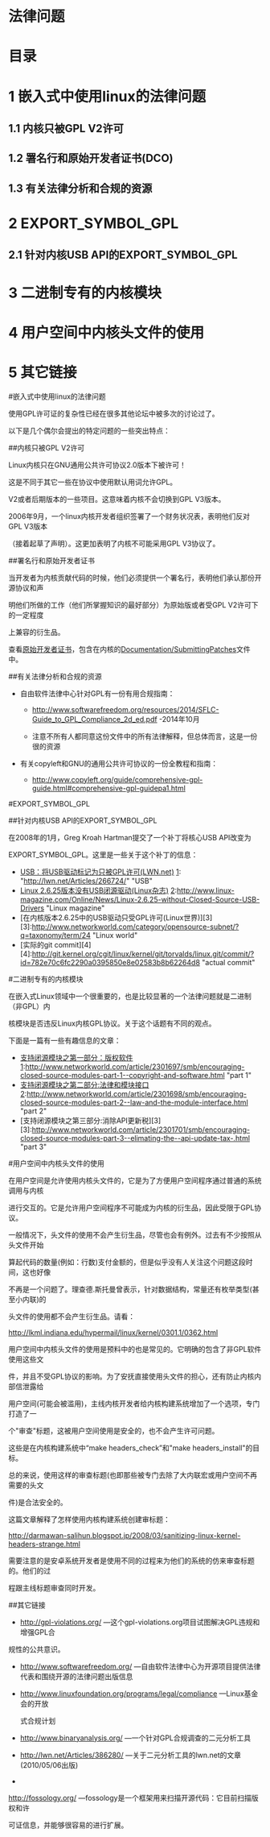 法律问题
==================

目录
========

1 嵌入式中使用linux的法律问题
===============================

1.1 内核只被GPL V2许可
-----------------------------   

1.2 署名行和原始开发者证书(DCO)
------------------------------------

1.3 有关法律分析和合规的资源
---------------------------------

2 EXPORT_SYMBOL_GPL
===============================

2.1 针对内核USB API的EXPORT_SYMBOL_GPL
--------------------------------------

3 二进制专有的内核模块
==================================

4 用户空间中内核头文件的使用
====================================

5 其它链接
======================================





#嵌入式中使用linux的法律问题

使用GPL许可证的复杂性已经在很多其他论坛中被多次的讨论过了。

以下是几个偶尔会提出的特定问题的一些突出特点：

##内核只被GPL V2许可

Linux内核只在GNU通用公共许可协议2.0版本下被许可！

这是不同于其它一些在协议中使用默认用词允许GPL。

V2或者后期版本的一些项目。这意味着内核不会切换到GPL V3版本。

2006年9月，一个linux内核开发者组织签署了一个财务状况表，表明他们反对GPL 
V3版本

（接着起草了声明）。这更加表明了内核不可能采用GPL V3协议了。

##署名行和原始开发者证书

当开发者为内核贡献代码的时候，他们必须提供一个署名行，表明他们承认那份开源协议和声

明他们所做的工作（他们所掌握知识的最好部分）为原始版或者受GPL V2许可下的一定程度

上兼容的衍生品。

查看[原始开发者证书][1]，包含在内核的[Documentation/SubmittingPatches][2]文件中。 

[1]: "http://elinux.org/Developer_Certificate_Of_Origin" "原始开发者证书"

[2]: "http://git.kernel.org/cgit/linux/kernel/git/torvalds/linux.git/tree/Documentation/SubmittingPatches" "SubmittingPatches"


##有关法律分析和合规的资源

* 自由软件法律中心针对GPL有一份有用合规指南：
  + http://www.softwarefreedom.org/resources/2014/SFLC-Guide_to_GPL_Compliance_2d_ed.pdf -2014年10月
  
  + 注意不所有人都同意这份文件中的所有法律解释，但总体而言，这是一份很的资源
  
* 有关copyleft和GNU的通用公共许可协议的一份全教程和指南：
   * http://www.copyleft.org/guide/comprehensive-gpl-guide.html#comprehensive-gpl-guidepa1.html

#EXPORT_SYMBOL_GPL

##针对内核USB API的EXPORT_SYMBOL_GPL

在2008年的1月，Greg Kroah Hartman提交了一个补丁将核心USB API改变为

EXPORT_SYMBOL_GPL。这里是一些关于这个补丁的信息：

* [USB：将USB驱动标记为只被GPL许可(LWN.net)][1]
 [1]: "http://lwn.net/Articles/266724/" "USB"
* [Linux 2.6.25版本没有USB闭源驱动(Linux杂志)][2]
 [2]:http://www.linux-magazine.com/Online/News/Linux-2.6.25-without-Closed-Source-USB-Drivers "Linux magazine"
* [在内核版本2.6.25中的USB驱动只受GPL许可(Linux世界)][3]
 [3]:http://www.networkworld.com/category/opensource-subnet/?q=taxonomy/term/24 "Linux world"
* [实际的git commit][4]
[4]:http://git.kernel.org/cgit/linux/kernel/git/torvalds/linux.git/commit/?id=782e70c6fc2290a0395850e8e02583b8b62264d8 "actual commit"

#二进制专有的内核模块

在嵌入式Linux领域中一个很重要的，也是比较显著的一个法律问题就是二进制（非GPL）内

核模块是否违反Linux内核GPL协议。关于这个话题有不同的观点。

下面是一篇有一些有趣信息的文章：

* [支持闭源模块之第一部分：版权软件][1]
  [1]:http://www.networkworld.com/article/2301697/smb/encouraging-closed-source-modules-part-1--copyright-and-software.html "part 1"
* [支持闭源模块之第二部分:法律和模块接口][2]
   [2]:http://www.networkworld.com/article/2301698/smb/encouraging-closed-source-modules-part-2--law-and-the-module-interface.html "part 2"
* [支持闭源模块之第三部分:消除API更新税][3]
  [3]:http://www.networkworld.com/article/2301701/smb/encouraging-closed-source-modules-part-3--elimating-the--api-update-tax-.html "part 3"

#用户空间中内核头文件的使用

在用户空间是允许使用内核头文件的，它是为了方便用户空间程序通过普通的系统调用与内核

进行交互的。它是允许用户空间程序不可能成为内核的衍生品，因此受限于GPL协议。

一般情况下，头文件的使用不会产生衍生品，尽管也会有例外。过去有不少按照从头文件开始

算起代码的数量(例如：行数)支付金额的，但是似乎没有人关注这个问题这段时间，这也好像

不再是一个问题了。理查德.斯托曼曾表示，针对数据结构，常量还有枚举类型(甚至小内联)的

头文件的使用都不会产生衍生品。请看：

http://lkml.indiana.edu/hypermail/linux/kernel/0301.1/0362.html

用户空间中内核头文件的使用是预料中的也是常见的。它明确的包含了非GPL软件使用这些文

件，并且不受GPL协议的影响。为了安抚直接使用头文件的担心，还有防止内核内部信泄露给

用户空间(可能会被滥用)，主线内核开发者给内核构建系统增加了一个选项，专门打造了一

个"审查"标题，这被用户空间使用是安全的，也不会产生许可问题。

这些是在内核构建系统中“make headers_check”和"make headers_install"的目标。

总的来说，使用这样的审查标题(也即那些被专门去除了大内联宏或用户空间不再需要的头文

件)是合法安全的。

这篇文章解释了怎样使用内核构建系统创建审标题：


 http://darmawan-salihun.blogspot.jp/2008/03/sanitizing-linux-kernel-headers-strange.html
 
 需要注意的是安卓系统开发者是使用不同的过程来为他们的系统的仿来审查标题的。他们的过
 
 程跟主线标题审查同时开发。
 
 ##其它链接
 
 * http://gpl-violations.org/  —这个gpl-violations.org项目试图解决GPL违规和增强GPL合
 
规性的公共意识。

* http://www.softwarefreedom.org/ —自由软件法律中心为开源项目提供法律代表和围绕开源的法律问题出版信息

* http://www.linuxfoundation.org/programs/legal/compliance —Linux基金会的开放

  式合规计划
  
* http://www.binaryanalysis.org/ —一个针对GPL合规调查的二元分析工具

* http://lwn.net/Articles/386280/ —关于二元分析工具的lwn.net的文章(2010/05/06出版)
* 
http://fossology.org/ —fossology是一个框架用来扫描开源代码：它目前扫描版权和许

 可证信息，并能够很容易的进行扩展。



 







